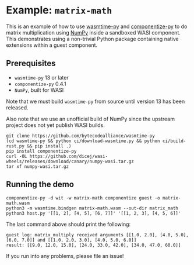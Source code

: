 # Example: `matrix-math`

This is an example of how to use [wasmtime-py] and [componentize-py] to do
matrix multiplication using [NumPy] inside a sandboxed WASI component.  This
demonstrates using a non-trivial Python package containing native extensions
within a guest component.

[wasmtime-py]: https://github.com/bytecodealliance/wasmtime-py
[componentize-py]: https://github.com/dicej/componentize-py
[NumPy]: https://numpy.org

## Prerequisites

* `wasmtime-py` 13 or later
* `componentize-py` 0.4.1
* `NumPy`, built for WASI

Note that we must build `wasmtime-py` from source until version 13 has been
released.

Also note that we use an unofficial build of NumPy since the upstream project
does not yet publish WASI builds.

```
git clone https://github.com/bytecodealliance/wasmtime-py
(cd wasmtime-py && python ci/download-wasmtime.py && python ci/build-rust.py && pip install .)
pip install componentize-py
curl -OL https://github.com/dicej/wasi-wheels/releases/download/canary/numpy-wasi.tar.gz
tar xf numpy-wasi.tar.gz
```

## Running the demo

```
componentize-py -d wit -w matrix-math componentize guest -o matrix-math.wasm
python3 -m wasmtime.bindgen matrix-math.wasm --out-dir matrix_math
python3 host.py '[[1, 2], [4, 5], [6, 7]]' '[[1, 2, 3], [4, 5, 6]]'
```

The last command above should print the following:

```
guest log: matrix_multiply received arguments [[1.0, 2.0], [4.0, 5.0], [6.0, 7.0]] and [[1.0, 2.0, 3.0], [4.0, 5.0, 6.0]]
result: [[9.0, 12.0, 15.0], [24.0, 33.0, 42.0], [34.0, 47.0, 60.0]]
```

If you run into any problems, please file an issue!

